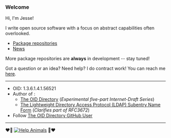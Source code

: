 ### Welcome

Hi, I'm Jesse!

I write open source software with a focus on abstract capabilities often overlooked.

- [Package repositories](https://github.com/JesseCoretta?tab=repositories)
- [News](https://github.com/JesseCoretta/JesseCoretta/blob/main/NEWS.md)

More package repositories are **always** in development -- stay tuned!

Got a question or an idea? Need help? I do contract work! You can reach me [here](mailto:jesse.coretta@icloud.com).

----

- OID: 1.3.6.1.4.1.56521
- Author of :
  - [The OID Directory](https://oid.directory) (_Experimental five-part Internet-Draft Series_)
  - [The Lightweight Directory Access Protocol (LDAP) Subentry Name Form](https://datatracker.ietf.org/doc/html/draft-coretta-ldap-subnf-02) (_Clarifies part of RFC3672_)
- Follow [The OID Directory GitHub User](https://github.com/oid-directory)

----

❤️💜 [![Help Animals](https://img.shields.io/badge/help_animals-gray?label=%F0%9F%90%BE%20%F0%9F%98%BC%20%F0%9F%90%B6&labelColor=yellow)](https://github.com/JesseCoretta/JesseCoretta/blob/main/DONATIONS.md)  💜❤️
